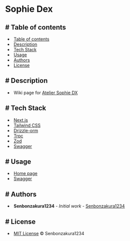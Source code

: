 # Sophie Dex

<div className='table-of-contents list'>

## <a id='table-of-contents'># Table of contents</a>

-  &nbsp;[Table of contents](#table-of-contents)
-  &nbsp;[Description](#description)
-  &nbsp;[Tech Stack](#tech-stack)
-  &nbsp;[Usage](#usage)
-  &nbsp;[Authors](#authors)
-  &nbsp;[License](#license)

</div>

<div className='description list'>

## <a id='description'># Description</a>

-  &nbsp;Wiki page for <a href="https://store.steampowered.com/app/1502970/Atelier_Sophie_The_Alchemist_of_the_Mysterious_Book_DX" target='_blank'>Atelier Sophie DX</a>

</div>

<div className='tech-stack list-tag'>

## <a id='tech-stack'># Tech Stack</a>

-  &nbsp;<a href='https://nextjs.org' target='_blank'>Next.js</a>
-  &nbsp;<a href='https://tailwindcss.com' target='_blank'>Tailwind CSS</a>
-  &nbsp;<a href='https://orm.drizzle.team' target='_blank'>Drizzle-orm</a>
-  &nbsp;<a href='https://trpc.io' target='_blank'>Trpc</a>
-  &nbsp;<a href='https://zod.dev' target='_blank'>Zod</a>
-  &nbsp;<a href='https://swagger.io' target='_blank'>Swagger</a>

</div>

<div className='usage list-tag'>

## <a id='usage'># Usage</a>

-  &nbsp;<a href='https://sophie-dex.vercel.app' target='_blank'>Home page</a>
-  &nbsp;<a href='https://sophie-dex.vercel.app/api-doc' target='_blank'>Swagger</a>

</div>

<div className='authors list'>

## <a id='authors'># Authors</a>

-  &nbsp;**Senbonzakura1234** - _Initial work_ - <a href="https://github.com/Senbonzakura1234" target='_blank'>Senbonzakura1234</a>

</div>

<div className='license list'>

## <a id='license'># License</a>

-  &nbsp;<a href='https://github.com/Senbonzakura1234/sophie-dex/blob/main/LICENSE' target='_blank'>MIT License</a> © Senbonzakura1234

</div>
